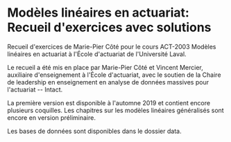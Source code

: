 ﻿# Modèles linéaires en actuariat: Recueil d'exercices avec solutions 

Recueil d'exercices de Marie-Pier Côté pour le cours ACT-2003 Modèles linéaires en actuariat à l'École d'actuariat de l'Université Laval.

Le recueil a été mis en place par Marie-Pier Côté et Vincent Mercier, auxiliaire d'enseignement à l'École d'actuariat, 
avec le soutien de la Chaire de leadership en enseignement en analyse de données massives pour l'actuariat -- Intact.

La première version est disponible à l'automne 2019 et contient encore plusieurs coquilles. 
Les chapitres sur les modèles linéaires généralisés sont encore en version préliminaire.

Les bases de données sont disponibles dans le dossier data.
